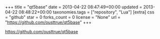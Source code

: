 +++
title = "qt5base"
date = 2013-04-22 08:47:49+00:00
updated = 2013-04-22 08:48:22+00:00
taxonomies.tags = ["repository", "Lua"]
[extra]
css = "github"
star = 0
forks_count = 0
license = "None"
url = "https://github.com/ousttrue/qt5base"
+++

<https://github.com/ousttrue/qt5base>

